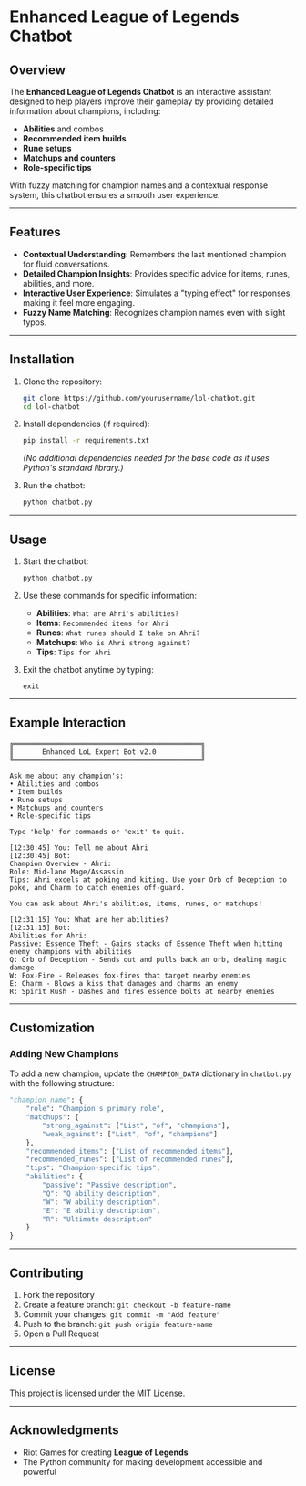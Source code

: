 # Enhanced League of Legends Chatbot

## Overview

The **Enhanced League of Legends Chatbot** is an interactive assistant designed to help players improve their gameplay by providing detailed information about champions, including:

- **Abilities** and combos
- **Recommended item builds**
- **Rune setups**
- **Matchups and counters**
- **Role-specific tips**

With fuzzy matching for champion names and a contextual response system, this chatbot ensures a smooth user experience.

---

## Features

- **Contextual Understanding**: Remembers the last mentioned champion for fluid conversations.
- **Detailed Champion Insights**: Provides specific advice for items, runes, abilities, and more.
- **Interactive User Experience**: Simulates a "typing effect" for responses, making it feel more engaging.
- **Fuzzy Name Matching**: Recognizes champion names even with slight typos.

---

## Installation

1. Clone the repository:
   ```bash
   git clone https://github.com/yourusername/lol-chatbot.git
   cd lol-chatbot
   ```
2. Install dependencies (if required):
   ```bash
   pip install -r requirements.txt
   ```
   *(No additional dependencies needed for the base code as it uses Python's standard library.)*

3. Run the chatbot:
   ```bash
   python chatbot.py
   ```

---

## Usage

1. Start the chatbot:
   ```bash
   python chatbot.py
   ```

2. Use these commands for specific information:
   - **Abilities**: `What are Ahri's abilities?`
   - **Items**: `Recommended items for Ahri`
   - **Runes**: `What runes should I take on Ahri?`
   - **Matchups**: `Who is Ahri strong against?`
   - **Tips**: `Tips for Ahri`

3. Exit the chatbot anytime by typing:
   ```text
   exit
   ```

---

## Example Interaction

```plaintext
╔══════════════════════════════════════════════╗
║       Enhanced LoL Expert Bot v2.0           ║
╚══════════════════════════════════════════════╝

Ask me about any champion's:
• Abilities and combos
• Item builds
• Rune setups
• Matchups and counters
• Role-specific tips

Type 'help' for commands or 'exit' to quit.

[12:30:45] You: Tell me about Ahri
[12:30:45] Bot: 
Champion Overview - Ahri:
Role: Mid-lane Mage/Assassin
Tips: Ahri excels at poking and kiting. Use your Orb of Deception to poke, and Charm to catch enemies off-guard.

You can ask about Ahri's abilities, items, runes, or matchups!

[12:31:15] You: What are her abilities?
[12:31:15] Bot: 
Abilities for Ahri:
Passive: Essence Theft - Gains stacks of Essence Theft when hitting enemy champions with abilities
Q: Orb of Deception - Sends out and pulls back an orb, dealing magic damage
W: Fox-Fire - Releases fox-fires that target nearby enemies
E: Charm - Blows a kiss that damages and charms an enemy
R: Spirit Rush - Dashes and fires essence bolts at nearby enemies
```

---

## Customization

### Adding New Champions
To add a new champion, update the `CHAMPION_DATA` dictionary in `chatbot.py` with the following structure:

```python
"champion_name": {
    "role": "Champion's primary role",
    "matchups": {
        "strong_against": ["List", "of", "champions"],
        "weak_against": ["List", "of", "champions"]
    },
    "recommended_items": ["List of recommended items"],
    "recommended_runes": ["List of recommended runes"],
    "tips": "Champion-specific tips",
    "abilities": {
        "passive": "Passive description",
        "Q": "Q ability description",
        "W": "W ability description",
        "E": "E ability description",
        "R": "Ultimate description"
    }
}
```

---

## Contributing

1. Fork the repository
2. Create a feature branch: `git checkout -b feature-name`
3. Commit your changes: `git commit -m "Add feature"`
4. Push to the branch: `git push origin feature-name`
5. Open a Pull Request

---

## License

This project is licensed under the [MIT License](LICENSE).

---

## Acknowledgments

- Riot Games for creating **League of Legends**
- The Python community for making development accessible and powerful
